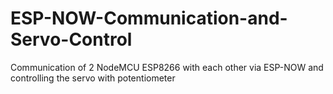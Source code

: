 # ESP-NOW-Communication-and-Servo-Control
Communication of 2 NodeMCU ESP8266 with each other via ESP-NOW and controlling the servo with potentiometer
